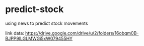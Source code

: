 # predict-stock
using news to predict stock movements

link data: https://drive.google.com/drive/u/2/folders/16obqm0B-BJPP9lLGLMWGi5xW079455HY
